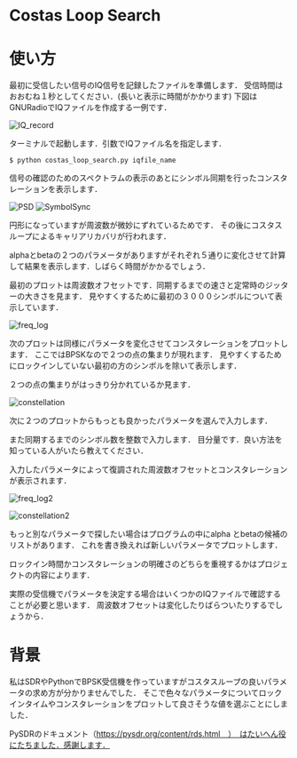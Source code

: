 # Costas Loop Search

# 使い方

最初に受信したい信号のIQ信号を記録したファイルを準備します．
受信時間はおおむね１秒としてください．(長いと表示に時間がかかります)
下図はGNURadioでIQファイルを作成する一例です．

![IQ_record](/image/IQ_record.png)

ターミナルで起動します．引数でIQファイル名を指定します．
~~~
$ python costas_loop_search.py iqfile_name
~~~
信号の確認のためのスペクトラムの表示のあとにシンボル同期を行ったコンスタレーションを表示します．

![PSD](/image/psd.png)
![SymbolSync](/image/after_symbolsync.png)

円形になっていますが周波数が微妙にずれているためです．
その後にコスタスループによるキャリアリカバリが行われます．

alphaとbetaの２つのパラメータがありますがそれぞれ５通りに変化させて計算して結果を表示します．しばらく時間がかかるでしょう．

最初のプロットは周波数オフセットです．同期するまでの速さと定常時のジッターの大きさを見ます．
見やすくするために最初の３０００シンボルについて表示しています．

![freq_log](/image/freq_log.png)

次のプロットは同様にパラメータを変化させてコンスタレーションをプロットします．
ここではBPSKなので２つの点の集まりが現れます．
見やすくするためにロックインしていない最初の方のシンボルを除いて表示します．

２つの点の集まりがはっきり分かれているか見ます．

![constellation](/image/constellation.png)

次に２つのプロットからもっとも良かったパラメータを選んで入力します．

また同期するまでのシンボル数を整数で入力します．
目分量です．良い方法を知っている人がいたら教えてください．

入力したパラメータによって復調された周波数オフセットとコンスタレーションが表示されます．

![freq_log2](/image/freq_log2.png)

![constellation2](/image/constellation2.png)

もっと別なパラメータで探したい場合はプログラムの中にalpha とbetaの候補のリストがあります．
これを書き換えれば新しいパラメータでプロットします．

ロックイン時間かコンスタレーションの明確さのどちらを重視するかはプロジェクトの内容によります．

実際の受信機でパラメータを決定する場合はいくつかのIQファイルで確認することが必要と思います．
周波数オフセットは変化したりばらついたりするでしょうから．

# 背景

私はSDRやPythonでBPSK受信機を作っていますがコスタスループの良いパラメータの求め方が分かりませんでした．
そこで色々なパラメータについてロックインタイムやコンスタレーションをプロットして良さそうな値を選ぶことにしました．

PySDRのドキュメント（https://pysdr.org/content/rds.html　）　はたいへん役にたちました．感謝します．

